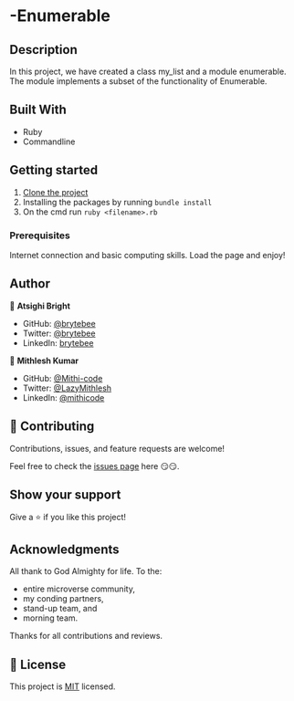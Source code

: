 # -Enumerable

## Description

In this project, we have created a class my_list and a module enumerable. The module implements a subset of the functionality of Enumerable.

## Built With

- Ruby
- Commandline

## Getting started

1. [Clone the project](git@github.com:Mithi-code/-Enumerable.git)
2. Installing the packages by running `bundle install`
3. On the cmd run `ruby <filename>.rb`

### Prerequisites

Internet connection and basic computing skills.
Load the page and enjoy!

## Author

👤 **Atsighi Bright**

- GitHub: [@brytebee](https://github.com/brytebee)
- Twitter: [@brytebee](https://twitter.com/brytebee)
- LinkedIn: [brytebee](https://www.linkedin.com/in/brytebee/)

👤 **Mithlesh Kumar**

- GitHub: [@Mithi-code](https://github.com/Mithi-code)
- Twitter: [@LazyMithlesh](https://twitter.com/LazyMithlesh)
- LinkedIn: [@mithicode](https://linkedin.com/in/mithicode)

## 🤝 Contributing

Contributions, issues, and feature requests are welcome!

Feel free to check the [issues page](https://github.com/Mithi-code/-Enumerable/issues) here 😏😏.

## Show your support

Give a ⭐️ if you like this project!

## Acknowledgments

All thank to God Almighty for life.
To the:

- entire microverse community,
- my conding partners,
- stand-up team, and
- morning team.

Thanks for all contributions and reviews.

## 📝 License

This project is [MIT](./MIT.md) licensed.
